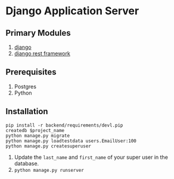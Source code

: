 # Django Application Server

## Primary Modules
1. [django](https://www.djangoproject.com/)
1. [django rest framework](http://www.django-rest-framework.org/)

## Prerequisites
1. Postgres
1. Python

## Installation
```
pip install -r backend/requirements/devl.pip
createdb $project_name
python manage.py migrate
python manage.py loadtestdata users.EmailUser:100
python manage.py createsuperuser
```

1. Update the `last_name` and `first_name` of your super user in the database.
1. `python manage.py runserver`
